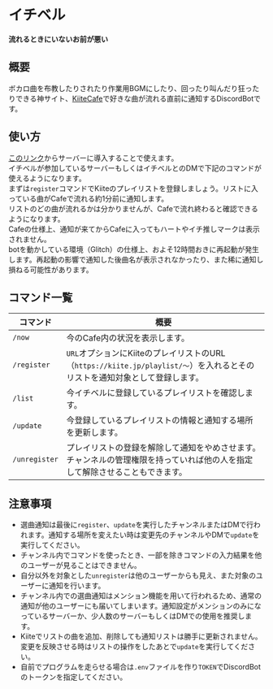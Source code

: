 # イチベル
**流れるときにいないお前が悪い**
## 概要
ボカロ曲を布教したりされたり作業用BGMにしたり、回ったり叫んだり狂ったりできる神サイト、[KiiteCafe](https://cafe.kiite.jp)で好きな曲が流れる直前に通知するDiscordBotです。

## 使い方
[このリンク](https://discord.com/api/oauth2/authorize?client_id=932282973997375488&permissions=0&scope=applications.commands%20bot)からサーバーに導入することで使えます。  
イチベルが参加しているサーバーもしくはイチベルとのDMで下記のコマンドが使えるようになります。  
まずは`register`コマンドでKiiteのプレイリストを登録しましょう。リストに入っている曲がCafeで流れる約1分前に通知します。  
リストのどの曲が流れるかは分かりませんが、Cafeで流れ終わると確認できるようになります。  
Cafeの仕様上、通知が来てからCafeに入ってもハートやイチ推しマークは表示されません。  
botを動かしている環境（Glitch）の仕様上、およそ12時間おきに再起動が発生します。再起動の影響で通知した後曲名が表示されなかったり、また稀に通知し損ねる可能性があります。  

## コマンド一覧
| コマンド      | 概要                                                                                                                         |
| ------------- | ---------------------------------------------------------------------------------------------------------------------------- |
| `/now`        | 今のCafe内の状況を表示します。                                                                                               |
| `/register`   | `URL`オプションにKiiteのプレイリストのURL（`https://kiite.jp/playlist/〜`）を入れるとそのリストを通知対象として登録します。  |
| `/list`       | 今イチベルに登録しているプレイリストを確認します。                                                                           |
| `/update`     | 今登録しているプレイリストの情報と通知する場所を更新します。                                                                 |
| `/unregister` | プレイリストの登録を解除して通知をやめさせます。チャンネルの管理権限を持っていれば他の人を指定して解除させることもできます。 |

## 注意事項
- 選曲通知は最後に`register`、`update`を実行したチャンネルまたはDMで行われます。通知する場所を変えたい時は変更先のチャンネルやDMで`update`を実行してください。
- チャンネル内でコマンドを使ったとき、一部を除きコマンドの入力結果を他のユーザーが見ることはできません。
- 自分以外を対象とした`unregister`は他のユーザーからも見え、また対象のユーザーに通知を行います。
- チャンネル内での選曲通知はメンション機能を用いて行われるため、通常の通知が他のユーザーにも届いてしまいます。通知設定がメンションのみになっているサーバーか、少人数のサーバーもしくはDMでの使用を推奨します。
- Kiiteでリストの曲を追加、削除しても通知リストは勝手に更新されません。変更を反映させる時はリストの操作をしたあとで`update`を実行してください。
- 自前でプログラムを走らせる場合は`.env`ファイルを作り`TOKEN`でDiscordBotのトークンを指定してください。
